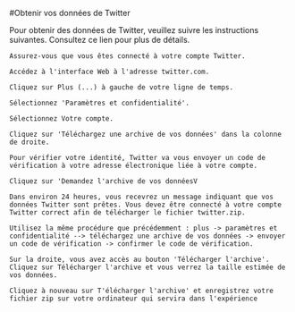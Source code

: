 #Obtenir vos données de Twitter

Pour obtenir des données de Twitter, veuillez suivre les instructions suivantes. Consultez ce lien pour plus de détails.

    Assurez-vous que vous êtes connecté à votre compte Twitter.

    Accédez à l'interface Web à l'adresse twitter.com.

    Cliquez sur Plus (...) à gauche de votre ligne de temps.

    Sélectionnez 'Paramètres et confidentialité'.

    Sélectionnez Votre compte.

    Cliquez sur 'Téléchargez une archive de vos données' dans la colonne de droite.

    Pour vérifier votre identité, Twitter va vous envoyer un code de vérification à votre adresse électronique liée à votre compte.

    Cliquez sur 'Demandez l'archive de vos donnéesV

    Dans environ 24 heures, vous recevrez un message indiquant que vos données Twitter sont prêtes. Vous devez être connecté à votre compte Twitter correct afin de télécharger le fichier twitter.zip.

    Utilisez la même procédure que précédemment : plus -> paramètres et confidentialité --> téléchargez une archive de vos données -> envoyer un code de vérification -> confirmer le code de vérification.

    Sur la droite, vous avez accès au bouton 'Télécharger l'archive'. Cliquez sur Télécharger l'archive et vous verrez la taille estimée de vos données.

    Cliquez à nouveau sur T'élécharger l'archive' et enregistrez votre fichier zip sur votre ordinateur qui servira dans l'expérience
